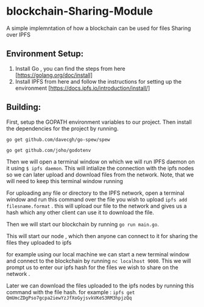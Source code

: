 # blockchain-Sharing-Module
A simple implemntation of how a blockchain can be used for files Sharing over IPFS  


## Environment Setup:

1. Install Go , you can find the steps from here [https://golang.org/doc/install]
2. Install IPFS from here and follow the instructions for setting up the environment [https://docs.ipfs.io/introduction/install/]



## Building:
First, setup the GOPATH environment variables to our project.
Then install the dependencies for the project by running.

`go get github.com/davecgh/go-spew/spew`

`go get github.com/joho/godotenv`

Then we will open a terminal window on which we will run IPFS daemon on it using `$ ipfs daemon`.
This will intialize the connection with the ipfs nodes so we can later upload and download files from the network.
Note, that we will need to keep this terminal window running 

For uploading any file or directory to the IPFS network, open a terminal window and run this command
over the file you wish to upload `ipfs add filesname.format` .
this will upload our file to the network and gives us a hash which any other client can use it to download the file.

Then we will start our blockchain by running `go run main.go`.

This will start our node , which then anyone can connect to it for sharing the files they uploaded to ipfs 

for example using our local machine we can start a new terminal window and connect to the blockchain by running 
`nc localhost 9000`.
This we will prompt us to enter our ipfs hash for the files we wish to share on the network .

Later we can download the files uploaded to the ipfs nodes by running this command with the file hash.
for example : `ipfs get QmUmcZDgPso7gcpa2iewYzJfXoGyjsvkVKeS3RM3hpjzQq`
